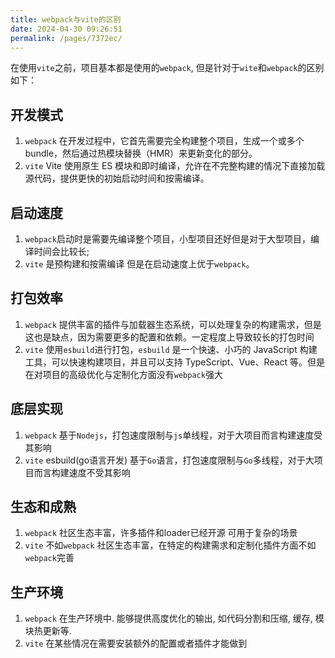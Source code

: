 ```yaml
---
title: webpack与vite的区别
date: 2024-04-30 09:26:51
permalink: /pages/7372ec/
---
```



在使用`vite`之前，项目基本都是使用的`webpack`, 但是针对于`wite`和`webpack`的区别如下：

## 开发模式

1. `webpack` 在开发过程中，它首先需要完全构建整个项目，生成一个或多个bundle，然后通过热模块替换（HMR）来更新变化的部分。
2. `vite` Vite 使用原生 ES 模块和即时编译，允许在不完整构建的情况下直接加载源代码，提供更快的初始启动时间和按需编译。

## 启动速度

1. `webpack`启动时是需要先编译整个项目，小型项目还好但是对于大型项目，编译时间会比较长; 
2. `vite` 是预构建和按需编译 但是在启动速度上优于`webpack`。

## 打包效率

1. `webpack` 提供丰富的插件与加载器生态系统，可以处理复杂的构建需求，但是这也是缺点，因为需要更多的配置和依赖。一定程度上导致较长的打包时间
2. `vite` 使用`esbuild`进行打包，`esbuild` 是一个快速、小巧的 JavaScript 构建工具，可以快速构建项目，并且可以支持 TypeScript、Vue、React 等。但是在对项目的高级优化与定制化方面没有`webpack`强大

## 底层实现

1. `webpack` 基于`Nodejs`，打包速度限制与`js`单线程，对于大项目而言构建速度受其影响
2. `vite` esbuild(go语言开发) 基于`Go`语言，打包速度限制与`Go`多线程，对于大项目而言构建速度不受其影响

## 生态和成熟

1. `webpack` 社区生态丰富，许多插件和loader已经开源 可用于复杂的场景
2. `vite` 不如`webpack` 社区生态丰富，在特定的构建需求和定制化插件方面不如`webpack`完善

## 生产环境

1. `webpack` 在生产环境中. 能够提供高度优化的输出, 如代码分割和压缩, 缓存, 模块热更新等.
2. `vite` 在某些情况在需要安装额外的配置或者插件才能做到

